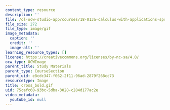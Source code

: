 ```yaml
---
content_type: resource
description: ''
file: /ol-ocw-studio-app/courses/18-013a-calculus-with-applications-spring-2005/75cafc6093bc5dba3028c284d177ac2e_cross_bold.gif
file_size: 272
file_type: image/gif
image_metadata:
  caption: ''
  credit: ''
  image-alt: ''
learning_resource_types: []
license: https://creativecommons.org/licenses/by-nc-sa/4.0/
ocw_type: OCWImage
parent_title: Study Materials
parent_type: CourseSection
parent_uid: e8cdc347-f062-2f11-96ad-2879f268cc73
resourcetype: Image
title: cross_bold.gif
uid: 75cafc60-93bc-5dba-3028-c284d177ac2e
video_metadata:
  youtube_id: null
---
```

